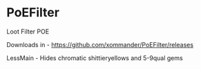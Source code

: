 # PoEFilter
Loot Filter POE

Downloads in - https://github.com/xommander/PoEFilter/releases

LessMain - Hides chromatic shittieryellows and 5-9qual gems
